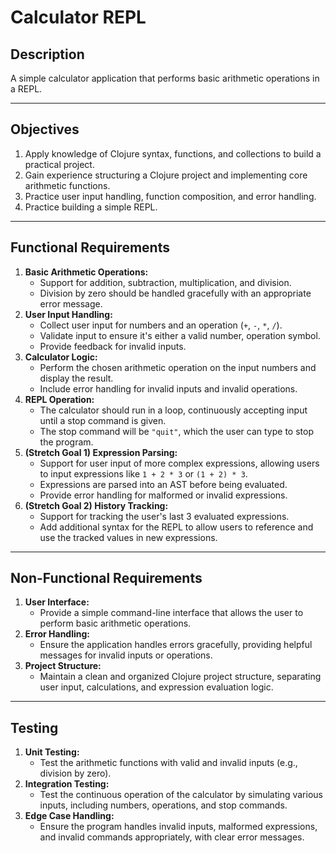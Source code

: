 # Calculator REPL

## Description

A simple calculator application that performs basic arithmetic operations in a REPL.

---

## Objectives

1. Apply knowledge of Clojure syntax, functions, and collections to build a practical project.
2. Gain experience structuring a Clojure project and implementing core arithmetic functions.
3. Practice user input handling, function composition, and error handling.
4. Practice building a simple REPL.

---

## Functional Requirements

1. **Basic Arithmetic Operations:**
	- Support for addition, subtraction, multiplication, and division.
	- Division by zero should be handled gracefully with an appropriate error message.
2. **User Input Handling:**
	- Collect user input for numbers and an operation (`+`, `-`, `*`, `/`).
	- Validate input to ensure it's either a valid number, operation symbol.
	- Provide feedback for invalid inputs.
3. **Calculator Logic:**
	- Perform the chosen arithmetic operation on the input numbers and display the result.
	- Include error handling for invalid inputs and invalid operations.
4. **REPL Operation:**
	- The calculator should run in a loop, continuously accepting input until a stop command is given.
	- The stop command will be `"quit"`, which the user can type to stop the program.
5. **(Stretch Goal 1) Expression Parsing:**
	- Support for user input of more complex expressions, allowing users to input expressions like `1 + 2 * 3` or `(1 + 2) * 3`.
	- Expressions are parsed into an AST before being evaluated.
	- Provide error handling for malformed or invalid expressions.
6. **(Stretch Goal 2) History Tracking:**
	- Support for tracking the user's last 3 evaluated expressions.
	- Add additional syntax for the REPL to allow users to reference and use the tracked values in new expressions.

---

## Non-Functional Requirements

1. **User Interface:** 
   - Provide a simple command-line interface that allows the user to perform basic arithmetic operations.
2. **Error Handling:** 
   - Ensure the application handles errors gracefully, providing helpful messages for invalid inputs or operations.
3. **Project Structure:** 
   - Maintain a clean and organized Clojure project structure, separating user input, calculations, and expression evaluation logic.

---

## Testing
	
1. **Unit Testing:**
   - Test the arithmetic functions with valid and invalid inputs (e.g., division by zero).
2. **Integration Testing:**
   - Test the continuous operation of the calculator by simulating various inputs, including numbers, operations, and stop commands.
3. **Edge Case Handling:**
   - Ensure the program handles invalid inputs, malformed expressions, and invalid commands appropriately, with clear error messages.
